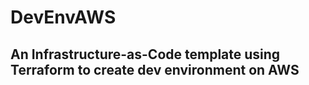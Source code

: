 # DevEnvAWS

## An Infrastructure-as-Code template using Terraform to create dev environment on AWS  
